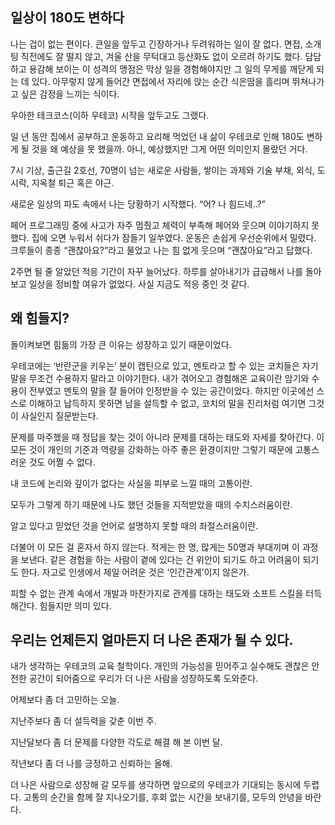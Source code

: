 ## 일상이 180도 변하다

나는 겁이 없는 편이다. 큰일을 앞두고 긴장하거나 두려워하는 일이 잘 없다. 면접, 소개팅 직전에도 잘 떨지 않고, 겨울 산을 무턱대고 등산화도 없이 오르려 하기도 했다. 담담하고 용감해 보이는 이 성격의 맹점은 막상 일을 경험해야지만 그 일의 무게를 깨닫게 되는 데 있다. 아무렇지 않게 들어간 면접에서 자리에 앉는 순간 식은땀을 흘리며 뛰쳐나가고 싶은 감정을 느끼는 식이다.

우아한 테크코스(이하 우테코) 시작을 앞두고도 그랬다.

일 년 동안 집에서 공부하고 운동하고 요리해 먹었던 내 삶이 우테코로 인해 180도 변하게 될 것을 왜 예상을 못 했을까. 아니, 예상했지만 그게 어떤 의미인지 몰랐던 거다.

7시 기상, 출근길 2호선, 70명이 넘는 새로운 사람들, 쌓이는 과제와 기술 부채, 외식, 도시락, 지옥철 퇴근 혹은 야근.

새로운 일상의 파도 속에서 나는 당황하기 시작했다. “어? 나 힘드네..?”

페어 프로그래밍 중에 사고가 자주 멈췄고 체력이 부족해 페어와 웃으며 이야기하지 못했다. 집에 오면 누워서 쉬다가 잠들기 일쑤였다. 운동은 손쉽게 우선순위에서 밀렸다. 크루들이 종종 “괜찮아요?”라고 물었고 나는 힘 없게 웃으며 “괜찮아요”라고 답했다.

2주면 될 줄 알았던 적응 기간이 자꾸 늘어났다. 하루를 살아내기가 급급해서 나를 돌아보고 일상을 정비할 여유가 없었다. 사실 지금도 적응 중인 것 같다.

## 왜 힘들지?

돌이켜보면 힘듦의 가장 큰 이유는 성장하고 있기 때문이었다.

우테코에는 ‘반란군을 키우는’ 분이 캡틴으로 있고, 멘토라고 할 수 있는 코치들은 자기 말을 무조건 수용하지 말라고 이야기한다. 내가 겪어오고 경험해온 교육이란 암기와 수용이 전부였고 멘토의 말을 잘 들어야 인정받을 수 있는 공간이었다.
하지만 이곳에선 스스로 이해하고 납득하지 못하면 남을 설득할 수 없고, 코치의 말을 진리처럼 여기면 그것이 사실인지 질문받는다.

문제를 마주했을 때 정답을 찾는 것이 아니라 문제를 대하는 태도와 자세를 찾아간다.
이 모든 것이 개인의 기준과 역량을 강화하는 아주 좋은 환경이지만 그렇기 때문에 고통스러운 것도 어쩔 수 없다.

내 코드에 논리와 깊이가 없다는 사실을 피부로 느낄 때의 고통이란.

모두가 그렇게 하기 때문에 나도 했던 것들을 지적받았을 때의 수치스러움이란.

알고 있다고 믿었던 것을 언어로 설명하지 못할 때의 좌절스러움이란.

더불어 이 모든 걸 혼자서 하지 않는다. 적게는 한 명, 많게는 50명과 부대끼며 이 과정을 보낸다.
같은 경험을 하는 사람이 곁에 있다는 건 위안이 되기도 하고 어려움이 되기도 한다. 자고로 인생에서 제일 어려운 것은 ‘인간관계’이지 않은가.

피할 수 없는 관계 속에서 개발과 마찬가지로 관계를 대하는 태도와 소프트 스킬을 터득해간다. 힘들지만 의미 있다.

## 우리는 언제든지 얼마든지 더 나은 존재가 될 수 있다.

내가 생각하는 우테코의 교육 철학이다. 개인의 가능성을 믿어주고 실수해도 괜찮은 안전한 공간이 되어줌으로 우리가 더 나은 사람을 성장하도록 도와준다.

어제보다 좀 더 고민하는 오늘.

지난주보다 좀 더 설득력을 갖춘 이번 주.

지난달보다 좀 더 문제를 다양한 각도로 해결 해 본 이번 달.

작년보다 좀 더 나를 긍정하고 신뢰하는 올해.

더 나은 사람으로 성장해 갈 모두를 생각하면 앞으로의 우테코가 기대되는 동시에 두렵다. 고통의 순간을 함께 잘 지나오기를, 후회 없는 시간을 보내기를, 모두의 안녕을 바란다.
